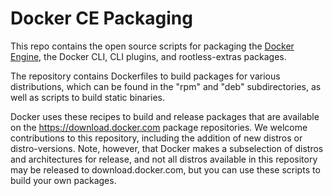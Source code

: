 # Docker CE Packaging



This repo contains the open source scripts for packaging the
[Docker Engine](https://docs.docker.com/engine/), the Docker CLI, CLI plugins,
and rootless-extras packages.

The repository contains Dockerfiles to build packages for various distributions,
which can be found in the "rpm" and "deb" subdirectories, as well as scripts to
build static binaries.

Docker uses these recipes to build and release packages that are available on the
https://download.docker.com package repositories. We welcome contributions to
this repository, including the addition of new distros or distro-versions. Note,
however, that Docker makes a subselection of distros and architectures for release,
and not all distros available in this repository may be released to download.docker.com,
but you can use these scripts to build your own packages.
